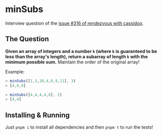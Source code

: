 # minSubs

Interview question of the [issue #316 of rendezvous with cassidoo](https://buttondown.email/cassidoo/archive/your-self-worth-is-determined-by-you-beyonce/).

## The Question

**Given an array of integers and a number `k` (where `k` is guaranteed to be less than the array's length), return a subarray of length `k` with the minimum possible sum.** Maintain the order of the original array!

Example:

```js
> minSubs([1,3,20,4,8,9,11], 3)
> [4,8,9]

> minSubs([4,4,4,4,8], 2)
> [4,4]
```

## Installing & Running

Just `pnpm i` to install all dependencies and then `pnpm t` to run the tests!
